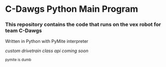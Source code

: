 # C-Dawgs Python Main Program

### This repository contains the code that runs on the vex robot for team C-Dawgs
Written in Python with PyMite interpreter


*custom drivetrain class api coming soon*

<sub>pymite is dumb</sub>
